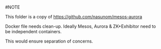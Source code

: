 #NOTE

This folder is a copy of https://github.com/nasunom/mesos-aurora

Docker file needs clean-up. Ideally Mesos, Aurora & ZK+Exhibitor need to be independent containers.

This would ensure separation of concerns.
